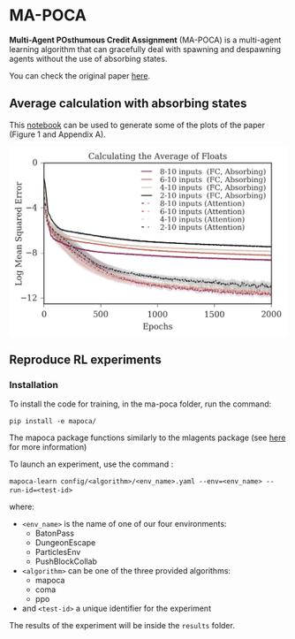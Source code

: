 # MA-POCA
**Multi-Agent POsthumous Credit Assignment** (MA-POCA) is a multi-agent learning algorithm that can gracefully deal with spawning and despawning agents without the use of absorbing states.

You can check the original paper [here](todo-link-to-paper).

## Average calculation with absorbing states

This [notebook](AverageCalculationWithAbsorbingStates.ipynb) can be used to generate some of the plots of the paper (Figure 1 and Appendix A).

<img src="./images/all_vary.png" align="middle" width="2500"/>

## Reproduce RL experiments

### Installation

To install the code for training, in the ma-poca folder, run the command:

```
pip install -e mapoca/
```

The mapoca package functions similarly to the mlagents package (see [here](https://github.com/Unity-Technologies/ml-agents/tree/release_18/ml-agents) for more information)

To launch an experiment, use the command :

```
mapoca-learn config/<algorithm>/<env_name>.yaml --env=<env_name> --run-id=<test-id>
```

where:
 -  `<env_name>` is the name of one of our four environments:
    - BatonPass
    - DungeonEscape
    - ParticlesEnv
    - PushBlockCollab
 - `<algorithm>` can be one of the three provided algorithms:
    - mapoca
    - coma
    - ppo 
 - and  `<test-id>` a unique identifier for the experiment

The results of the experiment will be inside the `results` folder.

  

